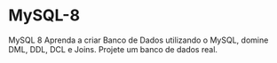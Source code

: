 # MySQL-8
MySQL 8 Aprenda a criar Banco de Dados utilizando o MySQL, domine DML, DDL, DCL e Joins. Projete um banco de dados real.
